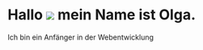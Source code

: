 # Hallo ![](https://user-images.githubusercontent.com/18350557/176309783-0785949b-9127-417c-8b55-ab5a4333674e.gif) mein Name ist Olga.

Ich bin ein Anfänger in der Webentwicklung

